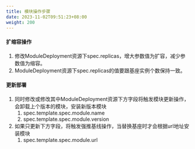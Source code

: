 ```yaml
---
title: 模块操作步骤
date: 2023-11-02T09:51:23+08:00
weight: 200
---
```


#### 扩缩容操作
1. 修改ModuleDeployment资源下spec.replicas，增大参数值为扩容，减少参数值为缩容。
2. ModuleDeployment资源下spec.replicas的值要跟基座实例个数保持一致。

#### 更新部署
1. 同时修改或修改其中ModuleDeployment资源下方字段将触发模块更新操作，会卸载上个版本的模块，安装新版本模块
    1. spec.template.spec.module.name
    2. spec.template.spec.module.version
2. 如果只更新下方字段，将触发强推基线操作，当替换基座时才会根据url地址安装模块
    1. spec.template.spec.module.url 
